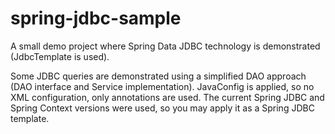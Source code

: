 # spring-jdbc-sample
A small demo project where Spring Data JDBC technology is demonstrated (JdbcTemplate is used).

Some JDBC queries are demonstrated using a simplified DAO approach (DAO interface and Service implementation).
JavaConfig is applied, so no XML configuration, only annotations are used. The current Spring JDBC and Spring Context versions
were used, so you may apply it as a Spring JDBC template.

